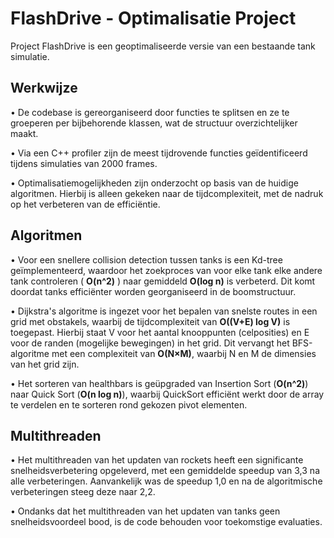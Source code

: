 # FlashDrive - Optimalisatie Project

Project FlashDrive is een geoptimaliseerde versie van een bestaande tank simulatie.

## Werkwijze
•	De codebase is gereorganiseerd door functies te splitsen en ze te groeperen per bijbehorende klassen, wat de structuur overzichtelijker maakt.

•	Via een C++ profiler zijn de meest tijdrovende functies geïdentificeerd tijdens simulaties van 2000 frames.

•	Optimalisatiemogelijkheden zijn onderzocht op basis van de huidige algoritmen. Hierbij is alleen gekeken naar de tijdcomplexiteit, met de nadruk op het verbeteren van de efficiëntie. 

## Algoritmen
•	Voor een snellere collision detection tussen tanks is een Kd-tree geïmplementeerd, waardoor het zoekproces van voor elke tank elke andere tank controleren ( **O(n^2)** ) naar gemiddeld **O(log n)** is verbeterd. Dit komt doordat tanks efficiënter worden georganiseerd in de boomstructuur.

•	Dijkstra's algoritme is ingezet voor het bepalen van snelste routes in een grid met obstakels, waarbij de tijdcomplexiteit van **O((V+E) log V)** is toegepast. Hierbij staat V voor het aantal knooppunten (celposities) en E voor de randen (mogelijke bewegingen) in het grid. Dit vervangt het BFS-algoritme met een complexiteit van **O(N×M)**, waarbij N en M de dimensies van het grid zijn.

•	Het sorteren van healthbars is geüpgraded van Insertion Sort (**O(n^2)**) naar Quick Sort (**O(n log n)**), waarbij QuickSort efficiënt werkt door de array te verdelen en te sorteren rond gekozen pivot elementen.

## Multithreaden
•	Het multithreaden van het updaten van rockets heeft een significante snelheidsverbetering opgeleverd, met een gemiddelde speedup van 3,3 na alle verbeteringen. Aanvankelijk was de speedup 1,0 en na de algoritmische verbeteringen steeg deze naar 2,2.

•	Ondanks dat het multithreaden van het updaten van tanks geen snelheidsvoordeel bood, is de code behouden voor toekomstige evaluaties.

